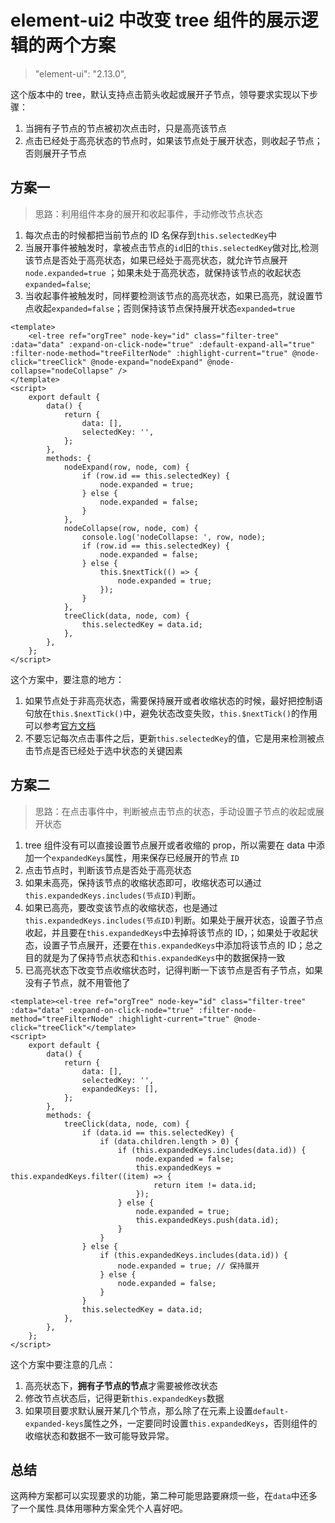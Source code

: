 <!-- Date: 2020-09-21 09:32 -->

# element-ui2 中改变 tree 组件的展示逻辑的两个方案

> "element-ui": "2.13.0",

这个版本中的 tree，默认支持点击箭头收起或展开子节点，领导要求实现以下步骤：

1. 当拥有子节点的节点被初次点击时，只是高亮该节点
2. 点击已经处于高亮状态的节点时，如果该节点处于展开状态，则收起子节点；否则展开子节点

## 方案一

> 思路：利用组件本身的展开和收起事件，手动修改节点状态

1. 每次点击的时候都把当前节点的 ID 名保存到`this.selectedKey`中
2. 当展开事件被触发时，拿被点击节点的`id`旧的`this.selectedKey`做对比,检测该节点是否处于高亮状态，如果已经处于高亮状态，就允许节点展开`node.expanded=true` ；如果未处于高亮状态，就保持该节点的收起状态`expanded=false`;
3. 当收起事件被触发时，同样要检测该节点的高亮状态，如果已高亮，就设置节点收起`expanded=false`；否则保持该节点保持展开状态`expanded=true`

```vue
<template>
    <el-tree ref="orgTree" node-key="id" class="filter-tree" :data="data" :expand-on-click-node="true" :default-expand-all="true" :filter-node-method="treeFilterNode" :highlight-current="true" @node-click="treeClick" @node-expand="nodeExpand" @node-collapse="nodeCollapse" />
</template>
<script>
    export default {
        data() {
            return {
                data: [],
                selectedKey: '',
            };
        },
        methods: {
            nodeExpand(row, node, com) {
                if (row.id == this.selectedKey) {
                    node.expanded = true;
                } else {
                    node.expanded = false;
                }
            },
            nodeCollapse(row, node, com) {
                console.log('nodeCollapse: ', row, node);
                if (row.id == this.selectedKey) {
                    node.expanded = false;
                } else {
                    this.$nextTick(() => {
                        node.expanded = true;
                    });
                }
            },
            treeClick(data, node, com) {
                this.selectedKey = data.id;
            },
        },
    };
</script>
```

这个方案中，要注意的地方：

1. 如果节点处于非高亮状态，需要保持展开或者收缩状态的时候，最好把控制语句放在`this.$nextTick()`中，避免状态改变失败，`this.$nextTick()`的作用可以参考[官方文档](https://cn.vuejs.org/v2/api/#Vue-nextTick)
2. 不要忘记每次点击事件之后，更新`this.selectedKey`的值，它是用来检测被点击节点是否已经处于选中状态的关键因素

## 方案二

> 思路：在点击事件中，判断被点击节点的状态，手动设置子节点的收起或展开状态

1. tree 组件没有可以直接设置节点展开或者收缩的 prop，所以需要在 data 中添加一个`expandedKeys`属性，用来保存已经展开的节点 `ID`
2. 点击节点时，判断该节点是否处于高亮状态
3. 如果未高亮，保持该节点的收缩状态即可，收缩状态可以通过`this.expandedKeys.includes(节点ID)`判断。
4. 如果已高亮，要改变该节点的收缩状态，也是通过`this.expandedKeys.includes(节点ID)`判断。如果处于展开状态，设置子节点收起，并且要在`this.expandedKeys`中去掉将该节点的 ID，；如果处于收起状态，设置子节点展开，还要在`this.expandedKeys`中添加将该节点的 ID；总之目的就是为了保持节点状态和`this.expandedKeys`中的数据保持一致
5. 已高亮状态下改变节点收缩状态时，记得判断一下该节点是否有子节点，如果没有子节点，就不用管他了

```vue
<template><el-tree ref="orgTree" node-key="id" class="filter-tree" :data="data" :expand-on-click-node="true" :filter-node-method="treeFilterNode" :highlight-current="true" @node-click="treeClick"</template>
<script>
    export default {
        data() {
            return {
                data: [],
                selectedKey: '',
                expandedKeys: [],
            };
        },
        methods: {
            treeClick(data, node, com) {
                if (data.id == this.selectedKey) {
                    if (data.children.length > 0) {
                        if (this.expandedKeys.includes(data.id)) {
                            node.expanded = false;
                            this.expandedKeys = this.expandedKeys.filter((item) => {
                                return item != data.id;
                            });
                        } else {
                            node.expanded = true;
                            this.expandedKeys.push(data.id);
                        }
                    }
                } else {
                    if (this.expandedKeys.includes(data.id)) {
                        node.expanded = true; // 保持展开
                    } else {
                        node.expanded = false;
                    }
                }
                this.selectedKey = data.id;
            },
        },
    };
</script>
```

这个方案中要注意的几点：

1. 高亮状态下，**拥有子节点的节点**才需要被修改状态
2. 修改节点状态后，记得更新`this.expandedKeys`数据
3. 如果项目要求默认展开某几个节点，那么除了在元素上设置`default-expanded-keys`属性之外，一定要同时设置`this.expandedKeys`，否则组件的收缩状态和数据不一致可能导致异常。

## 总结

这两种方案都可以实现要求的功能，第二种可能思路要麻烦一些，在`data`中还多了一个属性.具体用哪种方案全凭个人喜好吧。
